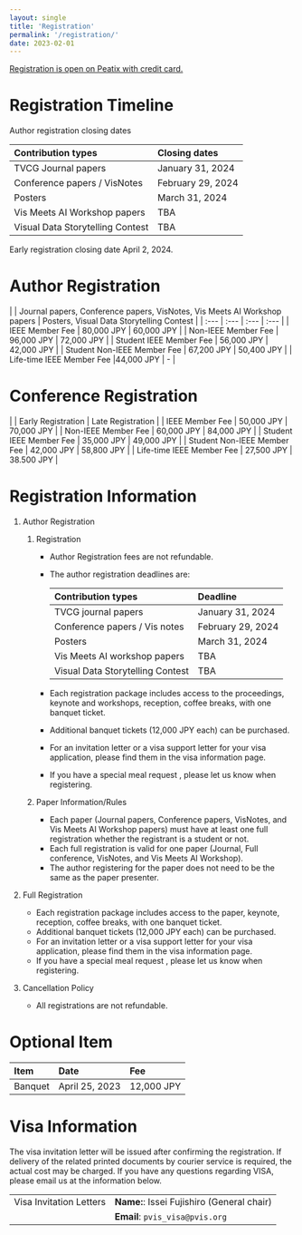 ```yaml
---
layout: single
title: 'Registration'
permalink: '/registration/'
date: 2023-02-01
---
```


[Registration is open on Peatix with credit card.](https://pacificvis2024.peatix.com)


# Registration Timeline

Author registration closing dates

| Contribution types | Closing dates |
| :--- | :--- |
| TVCG Journal papers | January 31, 2024 |
| Conference papers / VisNotes | February 29, 2024 |
| Posters | March 31, 2024 |
| Vis Meets AI Workshop papers | TBA |
| Visual Data Storytelling Contest | TBA |

Early registration closing date	  April 2, 2024.


<!--
# Registration Types and Fees

- IEEE member fee is applicable to members of the Visualization Society of Japan (VSJ). 

- If you are a registered attendee of PacificVis 2024, you can attend JapanVis 2024 free of charge. Please note that presenters of JapanVis2024 need to register separately for JapanVis 2024. For more information, [visit the JapanVis website](https://vsj.jp/japanvis2024/en/index.html).
-->


# Author Registration

| | Journal papers, Conference papers, VisNotes, Vis Meets AI Workshop papers | Posters, Visual Data Storytelling Contest |
| :--- | :--- | :--- | :--- |
| IEEE Member Fee | 80,000 JPY | 60,000 JPY |
| Non-IEEE Member Fee | 96,000 JPY | 72,000 JPY |
| Student IEEE Member Fee | 56,000 JPY | 42,000 JPY |
| Student Non-IEEE Member Fee | 67,200 JPY | 50,400 JPY |
| Life-time IEEE Member Fee |44,000 JPY | - |


# Conference Registration

| | Early Registration | Late Registration |
| IEEE Member Fee | 50,000 JPY | 70,000 JPY |
| Non-IEEE Member Fee | 60,000 JPY | 84,000 JPY |
| Student IEEE Member Fee | 35,000 JPY | 49,000 JPY |
| Student Non-IEEE Member Fee | 42,000 JPY | 58,800 JPY |
| Life-time IEEE Member Fee | 27,500 JPY | 38.500 JPY |


# Registration Information

1. Author Registration
    1. Registration
        - Author Registration fees are not refundable.
        - The author registration deadlines are:

            | Contribution types | Deadline |
            | :--- | :--- |
            | TVCG journal papers | January 31, 2024 |
            | Conference papers / Vis notes | February 29, 2024 |
            | Posters | March 31, 2024 |
            | Vis Meets AI workshop papers | TBA |
            | Visual Data Storytelling Contest | TBA |

        - Each registration package includes access to the proceedings, keynote and workshops, reception, coffee breaks, with one banquet ticket.
        - Additional banquet tickets (12,000 JPY each) can be purchased.
        - For an invitation letter or a visa support letter for your visa application, please find them in the visa information page.
        - If you have a special meal request , please let us know when registering.

    1. Paper Information/Rules
        - Each paper (Journal papers, Conference papers, VisNotes, and Vis Meets AI Workshop papers) must have at least one full registration whether the registrant is a student or not.
        - Each full registration is valid for one paper (Journal, Full conference, VisNotes, and Vis Meets AI Workshop).
        - The author registering for the paper does not need to be the same as the paper presenter.

1. Full Registration
    - Each registration package includes access to the paper, keynote, reception, coffee breaks, with one banquet ticket.
    - Additional banquet tickets (12,000 JPY each) can be purchased.
    - For an invitation letter or a visa support letter for your visa application, please find them in the visa information page.
    - If you have a special meal request , please let us know when registering.

1. Cancellation Policy
    - All registrations are not refundable.

# Optional Item

| Item | Date | Fee |
| :--- | :--- | :--- |
| Banquet | April 25, 2023 | 12,000 JPY |


# Visa Information

The visa invitation letter will be issued after confirming the registration. If delivery of the related printed documents by courier service is required, the actual cost may be charged. If you have any questions regarding VISA, please email us at the information below.

| | |
| :--- | :--- |
| Visa Invitation Letters | **Name:**: Issei Fujishiro (General chair)
| | **Email**: `pvis_visa@pvis.org` |

<!--

# Diversity, Inclusivity, and Accessibility (DIA) Program

IEEE PacificVis welcomes participants of all backgrounds and identities. To that end, PacificVis 2024 offers a variety of financial supports. The DIA Committee reviews all applications and determines the distribution of funds based on the qualifications of candidate and the need of their case.

The scope of supports envisaged include but are not limited to:
- Complimentary conference registration
- Travel and accommodation
- Audiovisual support during conference participation
- Childcare.

Note that eligible applicants must be aged 18 years or older.

Recipients will be required to send in original expense receipts or evidence of payment to the committee for reimbursement after the conference.

If you would like to help, do not hesitate to e-mail your request that includes the required information in any format to<br/> `pvis24-dia@googlegroups.co.jp`.
- Application deadline: March 31, 2024
- Notifications of acceptance: April 15, 2024

## Inquiry and Support

If you have any questions about or you are interested in supporting the PacificVis DIA Program, please contact us at<br/> `pvis24-dia@googlegroups.co.jp.`

PacificVis 2024 DIA Committee
- Yuta Sugiura (Keio University, DIA Chair)
- Yuki Igarashi (Ochanomizu University, Registration Chair)
- Yuriko Takeshima (Tokyo University of Technology, Financial Chair)
- Issei Fujishiro (Keio University, General Chair)

-->